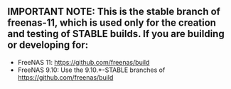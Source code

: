 ## IMPORTANT NOTE:  This is the stable branch of freenas-11, which is used only for the creation and testing of STABLE builds.  If you are building or developing for:

* FreeNAS 11:		https://github.com/freenas/build
* FreeNAS 9.10:	Use the 9.10.*-STABLE branches of https://github.com/freenas/build
